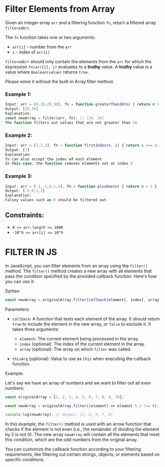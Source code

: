 # Filter Elements from Array

Given an integer array `arr` and a filtering function `fn`, return a filtered array `filteredArr`.

The `fn` function takes one or two arguments:

- `arr[i]` - number from the `arr`
- `i` - index of `arr[i]`

`filteredArr` should only contain the elements from the `arr` for which the expression `fn(arr[i], i)` evaluates to a **truthy** value. A **truthy** value is a value where `Boolean(value)` returns `true`.

Please solve it without the built-in Array.filter method.

### Example 1:

```javascript
Input: arr = [0,10,20,30], fn = function greaterThan10(n) { return n > 10; }
Output: [20,30]
Explanation:
const newArray = filter(arr, fn); // [20, 30]
The function filters out values that are not greater than 10
```

### Example 2:

```javascript
Input: arr = [1,2,3], fn = function firstIndex(n, i) { return i === 0; }
Output: [1]
Explanation:
fn can also accept the index of each element
In this case, the function removes elements not at index 0
```

### Example 3:

```javascript
Input: arr = [-2,-1,0,1,2], fn = function plusOne(n) { return n + 1 }
Output: [-2,0,1,2]
Explanation:
Falsey values such as 0 should be filtered out
```

## Constraints:

- `0 <= arr.length <= 1000`
- `-10^9 <= arr[i] <= 10^9`

# FILTER IN JS

In JavaScript, you can filter elements from an array using the `filter()` method. The `filter()` method creates a new array with all elements that pass the condition specified by the provided callback function. Here's how you can use it:

Syntax:

```javascript
const newArray = originalArray.filter(callback(element[, index[, array]])[, thisArg])
```

Parameters:

- `callback`: A function that tests each element of the array. It should return `true` to include the element in the new array, or `false` to exclude it. It takes three arguments:

  - `element`: The current element being processed in the array.
  - `index` (optional): The index of the current element in the array.
  - `array` (optional): The array on which `filter` was called.

- `thisArg` (optional): Value to use as `this` when executing the callback function.

Example:

Let's say we have an array of numbers and we want to filter out all even numbers:

```javascript
const originalArray = [1, 2, 3, 4, 5, 6, 7, 8, 9, 10];

const newArray = originalArray.filter((element) => element % 2 !== 0);

console.log(newArray); // Output: [1, 3, 5, 7, 9]
```

In this example, the `filter()` method is used with an arrow function that checks if the element is not even (i.e., the remainder of dividing the element by 2 is not 0). The new array `newArray` will contain all the elements that meet this condition, which are the odd numbers from the original array.

You can customize the callback function according to your filtering requirements, like filtering out certain strings, objects, or elements based on specific conditions.

